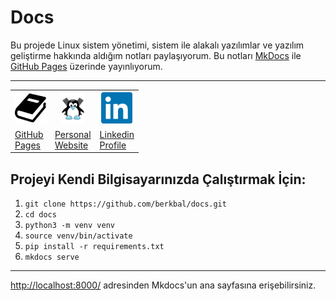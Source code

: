 <h1>Docs</h1>

Bu projede Linux sistem yönetimi, sistem ile alakalı yazılımlar ve yazılım geliştirme hakkında aldığım notları paylaşıyorum. Bu notları [MkDocs](https://www.mkdocs.org/) ile [GitHub Pages](berkbal.github.io/docs/) üzerinde yayınlıyorum.

---
<table align="center">
  <tr>
    <th width="50"><img src="./docs_src/images/mkdocs-50x50.png"/></th>
    <th width="50" ><img src="./docs_src/images/berk-bal-50x50.png"/></th>
    <th width="50" ><img src="./docs_src/images/linkedin-50x50.png"/></th>
  </tr>
  <tr>
    <td><a href="https://berkbal.github.io/docs/" target=”_blank”>GitHub Pages</a></td>
    <td><a href="https://berkbal.com.tr" target=”_blank”>Personal Website</a></td>
    <td><a href="https://www.linkedin.com/in/ben-berkbal/" target=”_blank”>Linkedin Profile</a></td>
  </tr>
</table>

## Projeyi Kendi Bilgisayarınızda Çalıştırmak İçin:

1. ```git clone https://github.com/berkbal/docs.git```
2. ```cd docs```
3. ```python3 -m venv venv```
4. ```source venv/bin/activate```
5. ```pip install -r requirements.txt```
6. ```mkdocs serve```

<hr>
<a href="http://localhost:8000/">http://localhost:8000/</a> adresinden Mkdocs'un ana sayfasına erişebilirsiniz.
